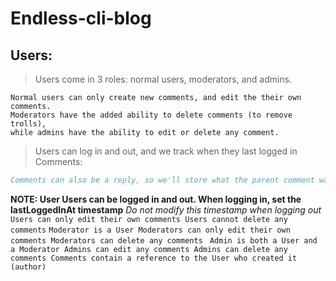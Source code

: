 # Endless-cli-blog

## Users: 
> Users come in 3 roles: normal users, moderators, and admins.
```
Normal users can only create new comments, and edit the their own comments.
Moderators have the added ability to delete comments (to remove trolls), 
while admins have the ability to edit or delete any comment. 
```
> Users can log in and out, and we track when they last logged in Comments:
``` Comments are simply a message, a timestamp, and the author.
Comments can also be a reply, so we'll store what the parent comment was. 
```
**NOTE: User Users can be logged in and out. When logging in, set the lastLoggedInAt timestamp**
*Do not modify this timestamp when logging out*
``` Users can only edit their own comments Users cannot delete any comments```
```Moderator is a User Moderators can only edit their own comments Moderators can delete any comments ```
```Admin is both a User and a Moderator Admins can edit any comments Admins can delete any comments Comments contain a reference to the User who created it (author)```
